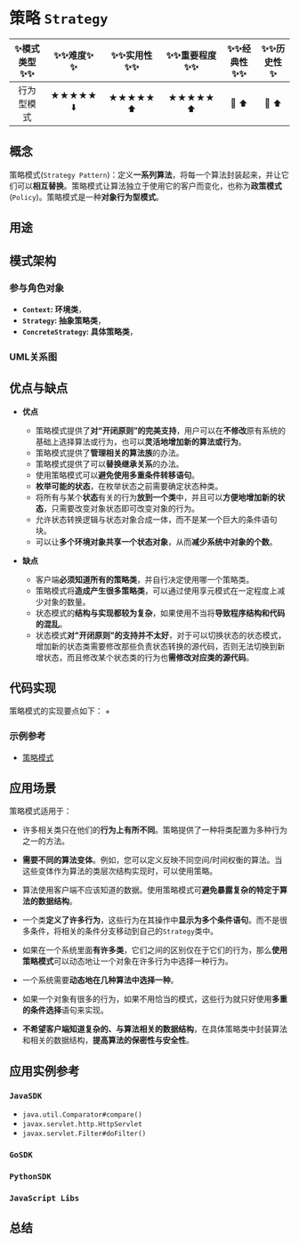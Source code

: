# 策略 `Strategy`

| :sparkles:模式类型:sparkles::sparkles:|:sparkles::sparkles:难度:sparkles:  :sparkles: | :sparkles::sparkles:实用性:sparkles::sparkles: | :sparkles::sparkles:重要程度:sparkles::sparkles: |  :sparkles::sparkles:经典性:sparkles::sparkles: | :sparkles::sparkles:历史性:sparkles: |
| :----------------------------------------: | :-----------------------------------------------: | :-------------------------------------------------: | :----------------------------------------------------: | :--------------------------------------------------: | :--------------------------------------: |
|                    行为型模式                        |                ★★★★★ :arrow_down:                 |                  ★★★★★ :arrow_up:                   |                    ★★★★★ :arrow_up:                    |              :green_heart:  :arrow_up:               |        :green_heart:  :arrow_up:         |

## 概念
策略模式(`Strategy Pattern`)：定义**一系列算法**，将每一个算法封装起来，并让它们可以**相互替换**。策略模式让算法独立于使用它的客户而变化，也称为**政策模式**(`Policy`)。策略模式是一种**对象行为型模式**。

## 用途


## 模式架构



### 参与角色对象
+ **`Context`: 环境类**，
+ **`Strategy`: 抽象策略类**，
+ **`ConcreteStrategy`: 具体策略类**，


### UML关系图



## 优点与缺点
+ **优点**
	- 策略模式提供了**对“开闭原则”的完美支持**，用户可以在**不修改**原有系统的基础上选择算法或行为，也可以**灵活地增加新的算法或行为**。
	- 策略模式提供了**管理相关的算法族**的办法。
	- 策略模式提供了可以**替换继承关系**的办法。
	- 使用策略模式可以**避免使用多重条件转移语句**。
	- **枚举可能的状态**，在枚举状态之前需要确定状态种类。 
	- 将所有与某个**状态**有关的行为**放到一个类**中，并且可以**方便地增加新的状态**，只需要改变对象状态即可改变对象的行为。 
	- 允许状态转换逻辑与状态对象合成一体，而不是某一个巨大的条件语句块。 
	- 可以让**多个环境对象共享一个状态对象**，从而**减少系统中对象的个数**。

+ **缺点**
	- 客户端**必须知道所有的策略类**，并自行决定使用哪一个策略类。
	- 策略模式将**造成产生很多策略类**，可以通过使用享元模式在一定程度上减少对象的数量。
	- 状态模式的**结构与实现都较为复杂**，如果使用不当将**导致程序结构和代码的混乱**。
	- 状态模式**对"开闭原则"的支持并不太好**，对于可以切换状态的状态模式，增加新的状态类需要修改那些负责状态转换的源代码，否则无法切换到新增状态，而且修改某个状态类的行为也**需修改对应类的源代码**。

## 代码实现
策略模式的实现要点如下：
+ 



### 示例参考
+ [策略模式](./java/io/github/hooj0/strategy)

## 应用场景
策略模式适用于：
+ 许多相关类只在他们的**行为上有所不同**。策略提供了一种将类配置为多种行为之一的方法。
+ **需要不同的算法变体**。例如，您可以定义反映不同空间/时间权衡的算法。当这些变体作为算法的类层次结构实现时，可以使用策略。
+ 算法使用客户端不应该知道的数据。使用策略模式可**避免暴露复杂的特定于算法的数据结构**。
+ 一个类**定义了许多行为**，这些行为在其操作中**显示为多个条件语句**。而不是很多条件，将相关的条件分支移动到自己的`Strategy`类中。

+ 如果在一个系统里面**有许多类**，它们之间的区别仅在于它们的行为，那么**使用策略模式**可以动态地让一个对象在许多行为中选择一种行为。
+ 一个系统需要**动态地在几种算法中选择一种**。
+ 如果一个对象有很多的行为，如果不用恰当的模式，这些行为就只好使用**多重的条件选择**语句来实现。
+ **不希望客户端知道复杂的、与算法相关的数据结构**，在具体策略类中封装算法和相关的数据结构，**提高算法的保密性与安全性**。

## 应用实例参考

### `JavaSDK` 
+ `java.util.Comparator#compare()`
+ `javax.servlet.http.HttpServlet`
+ `javax.servlet.Filter#doFilter()`

### `GoSDK`

### `PythonSDK`

### `JavaScript Libs`


## 总结